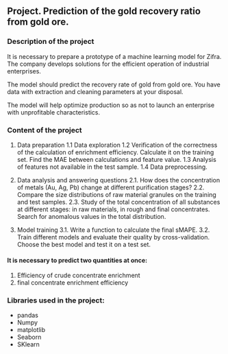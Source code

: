 ## Project. Prediction of the gold recovery ratio from gold ore.
### Description of the project
It is necessary to prepare a prototype of a machine learning model for Zifra. The company develops solutions for the efficient operation of industrial enterprises.

The model should predict the recovery rate of gold from gold ore. You have data with extraction and cleaning parameters at your disposal.

The model will help optimize production so as not to launch an enterprise with unprofitable characteristics.

### Content of the project

1. Data preparation
    1.1 Data exploration
    1.2 Verification of the correctness of the calculation of enrichment efficiency. Calculate it on the training set. Find the MAE between calculations and feature value.
    1.3 Analysis of features not available in the test sample.
    1.4 Data preprocessing.
    
2. Data analysis and answering questions
   2.1. How does the concentration of metals (Au, Ag, Pb) change at different purification stages?
   2.2. Compare the size distributions of raw material granules on the training and test samples.
   2.3. Study of the total concentration of all substances at different stages: in raw materials, in rough and final concentrates. Search for anomalous values in the total distribution.
3. Model training
   3.1. Write a function to calculate the final sMAPE.
   3.2. Train different models and evaluate their quality by cross-validation. Choose the best model and test it on a test set.

#### It is necessary to predict two quantities at once:
1. Efficiency of crude concentrate enrichment
2. final concentrate enrichment efficiency

### Libraries used in the project:
- pandas
- Numpy
- matplotlib
- Seaborn
- SKlearn
